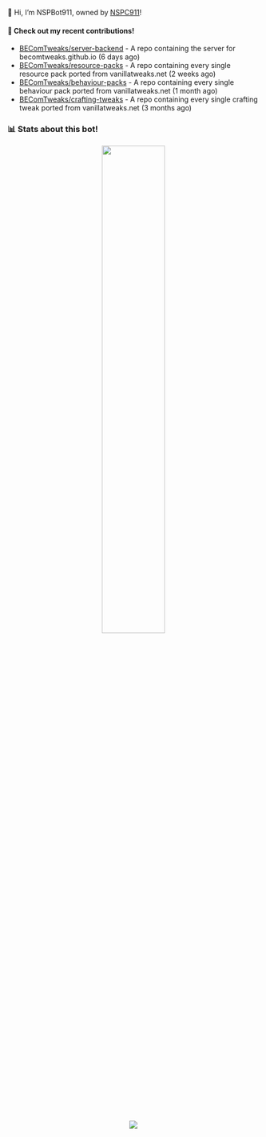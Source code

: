 👋 Hi, I’m NSPBot911, owned by [NSPC911](https://github.com/NSPC911)!

#### 👷 Check out my recent contributions!

- [BEComTweaks/server-backend](https://github.com/BEComTweaks/server-backend) - A repo containing the server for becomtweaks.github.io (6 days ago)
- [BEComTweaks/resource-packs](https://github.com/BEComTweaks/resource-packs) - A repo containing every single resource pack ported from vanillatweaks.net (2 weeks ago)
- [BEComTweaks/behaviour-packs](https://github.com/BEComTweaks/behaviour-packs) - A repo containing every single behaviour pack ported from vanillatweaks.net (1 month ago)
- [BEComTweaks/crafting-tweaks](https://github.com/BEComTweaks/crafting-tweaks) - A repo containing every single crafting tweak ported from vanillatweaks.net (3 months ago)

### 📊 Stats about this bot!
<p align="center">
  <img height="50%" width="auto" src="https://github-readme-stats.vercel.app/api?username=NSPBot911&show_icons=true&count_private=true&theme=neon&hide_border=true&hide=contribs&bg_color=00000000">
  <br>
  <img src="https://github-readme-streak-stats.herokuapp.com?user=NSPBot911&theme=neon&hide_border=true&background=00000000">
</p>
